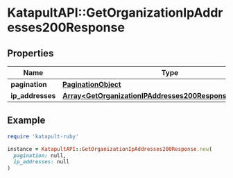 # KatapultAPI::GetOrganizationIpAddresses200Response

## Properties

| Name | Type | Description | Notes |
| ---- | ---- | ----------- | ----- |
| **pagination** | [**PaginationObject**](PaginationObject.md) |  |  |
| **ip_addresses** | [**Array&lt;GetOrganizationIPAddresses200ResponseIPAddresses&gt;**](GetOrganizationIPAddresses200ResponseIPAddresses.md) |  |  |

## Example

```ruby
require 'katapult-ruby'

instance = KatapultAPI::GetOrganizationIpAddresses200Response.new(
  pagination: null,
  ip_addresses: null
)
```

